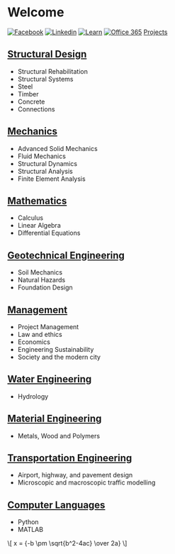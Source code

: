 # Welcome

[![Facebook](https://i.imgur.com/gz3Sv99.gif?2)](https://www.facebook.com/ben.klassen.144) [![Linkedin](https://i.imgur.com/d3V3uvM.gif?1)](https://www.linkedin.com/in/benklassen/) [![Learn](https://i.imgur.com/xhq9Mlm.png?2)](https://learn.uwaterloo.ca) [![Office 365](https://i.imgur.com/YyYGcJu.png?2)](https://office.com) [Projects](projects/)

## [Structural Design](courses/design/)

- Structural Rehabilitation
- Structural Systems
- Steel
- Timber
- Concrete
- Connections

## [Mechanics](courses/mechanics/)

- Advanced Solid Mechanics
- Fluid Mechanics
- Structural Dynamics
- Structural Analysis
- Finite Element Analysis

## [Mathematics](courses/math/)

- Calculus
- Linear Algebra
- Differential Equations

## [Geotechnical Engineering](courses/geo/)

- Soil Mechanics
- Natural Hazards
- Foundation Design

## [Management](courses/management/)

- Project Management
- Law and ethics
- Economics
- Engineering Sustainability
- Society and the modern city

## [Water Engineering](courses/fluid/)

- Hydrology

## [Material Engineering](courses/materials/)

- Metals, Wood and Polymers

## [Transportation Engineering](courses/transpo/)

- Airport, highway, and pavement design
- Microscopic and macroscopic traffic modelling

## [Computer Languages](courses/computer/)

- Python
- MATLAB

\\[ x = {-b \pm \sqrt{b^2-4ac} \over 2a} \\]
